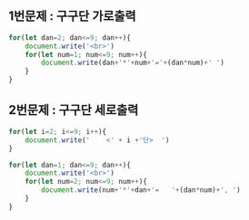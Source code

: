 
## 1번문제 : 구구단 가로출력

```js
for(let dan=2; dan<=9; dan++){
	document.write('<br>')
	for(let num=1; num<=9; num++){
		document.write(dan+'*'+num+'='+(dan*num)+' ')
	}
}
```

## 2번문제 : 구구단 세로출력

```js
for(let i=2; i<=9; i++){
	document.write('    <' + i +'단>  ')
}

for(let dan=1; dan<=9; dan++){
	document.write('<br>') 
	for(let num=2; num<=9; num++){
		document.write(num+'*'+dan+'=   '+(dan*num)+', ')
	}
}
```
